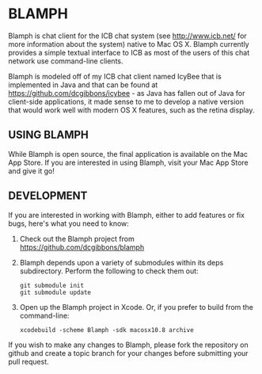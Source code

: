 BLAMPH
======

Blamph is chat client for the ICB chat system (see http://www.icb.net/ for 
more information about the system) native to Mac OS X. Blamph currently
provides a simple textual interface to ICB as most of the users of this
chat network use command-line clients.

Blamph is modeled off of my ICB chat client named IcyBee that is implemented
in Java and that can be found at https://github.com/dcgibbons/icybee - as
Java has fallen out of Java for client-side applications, it made sense to me
to develop a native version that would work well with modern OS X features,
such as the retina display.

USING BLAMPH
------------

While Blamph is open source, the final application is available on the Mac
App Store. If you are interested in using Blamph, visit your Mac App Store
and give it go!

DEVELOPMENT
-----------

If you are interested in working with Blamph, either to add features or fix
bugs, here's what you need to know:

1. Check out the Blamph project from https://github.com/dcgibbons/blamph

2. Blamph depends upon a variety of submodules within its deps subdirectory.
   Perform the following to check them out:

       git submodule init
       git submodule update

3. Open up the Blamph project in Xcode. Or, if you prefer to build from the
   command-line:

       xcodebuild -scheme Blamph -sdk macosx10.8 archive

If you wish to make any changes to Blamph, please fork the repository on
github and create a topic branch for your changes before submitting your
pull request.
